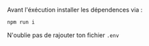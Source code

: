 Avant l'éxécution installer les dépendences via :

```bash
npm run i
```

N'oublie pas de rajouter ton fichier `.env`